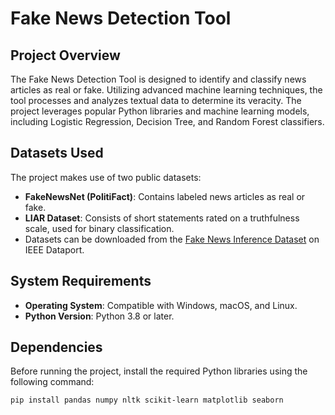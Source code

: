 # Fake News Detection Tool

## Project Overview
The Fake News Detection Tool is designed to identify and classify news articles as real or fake. Utilizing advanced machine learning techniques, the tool processes and analyzes textual data to determine its veracity. The project leverages popular Python libraries and machine learning models, including Logistic Regression, Decision Tree, and Random Forest classifiers.

## Datasets Used
The project makes use of two public datasets:
- **FakeNewsNet (PolitiFact)**: Contains labeled news articles as real or fake.
- **LIAR Dataset**: Consists of short statements rated on a truthfulness scale, used for binary classification.
- Datasets can be downloaded from the [Fake News Inference Dataset](https://ieee-dataport.org/open-access/fnid-fake-news-inference-dataset) on IEEE Dataport.

## System Requirements
- **Operating System**: Compatible with Windows, macOS, and Linux.
- **Python Version**: Python 3.8 or later.

## Dependencies
Before running the project, install the required Python libraries using the following command:
```bash
pip install pandas numpy nltk scikit-learn matplotlib seaborn
